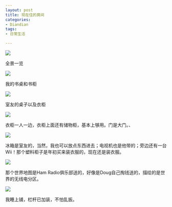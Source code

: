 ```yaml
---
layout: post
title: 现在住的房间
categories:
- Diandian
tags:
- 日常生活

---
```

<p><img src="http://m2.img.srcdd.com/farm5/d/2012/0627/10/1C6B9E3832C688714BB20AA6144477EB_B500_900_500_374.PNG" /></p>
<p>全景一览</p>
<p><img src="http://m3.img.srcdd.com/farm5/d/2012/0627/10/2D1428FB94C731E7EFBBF3D90799B03B_B500_900_500_374.PNG" /></p>
<p>我的书桌和书柜</p>
<p><img src="http://m3.img.srcdd.com/farm5/d/2012/0627/10/D8BCB21AD3D4897CD48BC4FDB04F753B_B500_900_500_374.PNG" /></p>
<p>室友的桌子以及衣柜</p>
<p><img src="http://m1.img.srcdd.com/farm5/d/2012/0627/10/AEB31966906DF31F7F0D924062264894_B500_900_500_374.PNG" /></p>
<p>衣柜一人一边，衣柜上面还有储物柜，基本上够用。门是大门。、</p>
<p><img src="http://m1.img.srcdd.com/farm5/d/2012/0627/10/78C5FC4D520DB797794AB114B2E27FA0_B500_900_500_374.PNG" /></p>
<p>冰箱是室友的，当然，我也可以放点东西进去；电视机也是他带的；旁边还有一台Wii！那个塑料柜子是年初买来装衣服的，现在还是装衣服。</p>
<p><img src="http://m1.img.srcdd.com/farm5/d/2012/0627/10/44A74BF24E281BCCA2BF09D0B0F47183_B500_900_500_374.PNG" /></p>
<p>那个世界地图是Ham Radio俱乐部送的，好像是Doug自己掏钱送的，描绘的是世界的无线电分区。</p>
<p><img src="http://m2.img.srcdd.com/farm5/d/2012/0627/10/05A4B415F5448229B96C91490D67E72C_B500_900_500_374.PNG" /></p>
<p>我睡上铺，栏杆已加装，不怕乱扳。<br /><br /><br /><br /><br /><br /></p>
<p></p>